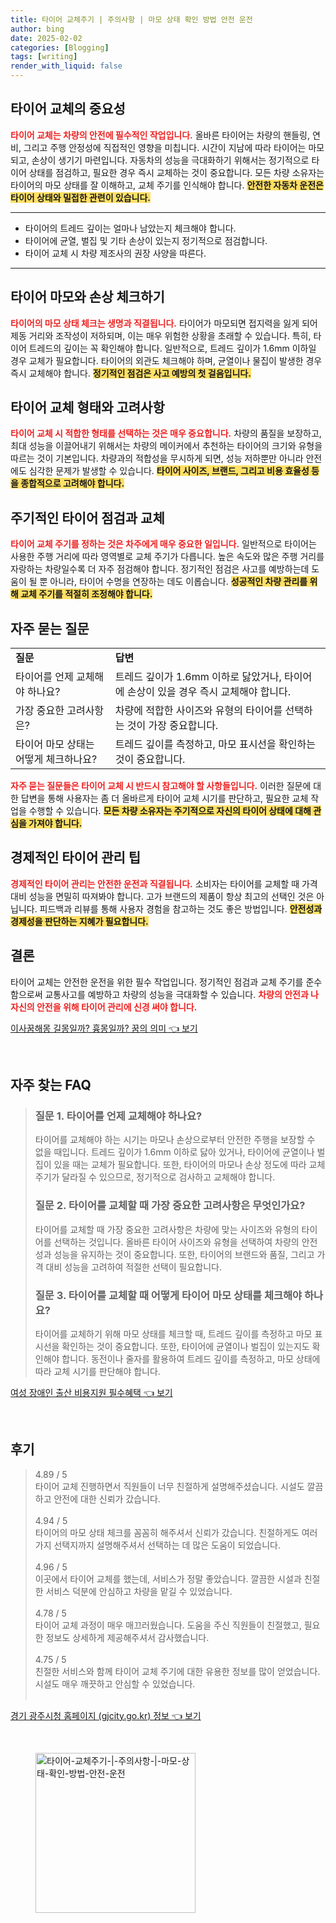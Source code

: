 ```yaml
---
title: 타이어 교체주기 | 주의사항 | 마모 상태 확인 방법 안전 운전
author: bing
date: 2025-02-02
categories: [Blogging]
tags: [writing]
render_with_liquid: false
---
```



<h2 id='타이어_교체의_중요성'>타이어 교체의 중요성</h2>

<p><b><span style="color: #ee2323;">타이어 교체는 차량의 안전에 필수적인 작업입니다.</span></b> 올바른 타이어는 차량의 핸들링, 연비, 그리고 주행 안정성에 직접적인 영향을 미칩니다. 시간이 지남에 따라 타이어는 마모되고, 손상이 생기기 마련입니다. 자동차의 성능을 극대화하기 위해서는 정기적으로 타이어 상태를 점검하고, 필요한 경우 즉시 교체하는 것이 중요합니다. 
모든 차량 소유자는 타이어의 마모 상태를 잘 이해하고, 교체 주기를 인식해야 합니다. <b><span style="background-color: #ffe066;">안전한 자동차 운전은 타이어 상태와 밀접한 관련이 있습니다.</span></b></p>

<hr />

<ul>
    <li>타이어의 트레드 깊이는 얼마나 남았는지 체크해야 합니다.</li>
    <li>타이어에 균열, 벌집 및 기타 손상이 있는지 정기적으로 점검합니다.</li>
    <li>타이어 교체 시 차량 제조사의 권장 사양을 따른다.</li>
</ul>

<hr />

<h2 id='타이어_마모와_손상_체크'>타이어 마모와 손상 체크하기</h2>

<p><b><span style="color: #ee2323;">타이어의 마모 상태 체크는 생명과 직결됩니다.</span></b> 타이어가 마모되면 접지력을 잃게 되어 제동 거리와 조작성이 저하되며, 이는 매우 위험한 상황을 초래할 수 있습니다. 특히, 타이어 트레드의 깊이는 꼭 확인해야 합니다. 
일반적으로, 트레드 깊이가 1.6mm 이하일 경우 교체가 필요합니다. 타이어의 외관도 체크해야 하며, 균열이나 물집이 발생한 경우 즉시 교체해야 합니다. <b><span style="background-color: #ffe066;">정기적인 점검은 사고 예방의 첫 걸음입니다.</span></b></p>

<h2 id='타이어_교체_형태'>타이어 교체 형태와 고려사항</h2>

<p><b><span style="color: #ee2323;">타이어 교체 시 적합한 형태를 선택하는 것은 매우 중요합니다.</span></b> 차량의 품질을 보장하고, 최대 성능을 이끌어내기 위해서는 차량의 메이커에서 추천하는 타이어의 크기와 유형을 따르는 것이 기본입니다. 
차량과의 적합성을 무시하게 되면, 성능 저하뿐만 아니라 안전에도 심각한 문제가 발생할 수 있습니다. <b><span style="background-color: #ffe066;">타이어 사이즈, 브랜드, 그리고 비용 효율성 등을 종합적으로 고려해야 합니다.</span></b></p>

<h2 id='주기적인_타이어_점검'>주기적인 타이어 점검과 교체</h2>

<p><b><span style="color: #ee2323;">타이어 교체 주기를 정하는 것은 차주에게 매우 중요한 일입니다.</span></b> 일반적으로 타이어는 사용한 주행 거리에 따라 영역별로 교체 주기가 다릅니다. 
높은 속도와 많은 주행 거리를 자랑하는 차량일수록 더 자주 점검해야 합니다. 정기적인 점검은 사고를 예방하는데 도움이 될 뿐 아니라, 타이어 수명을 연장하는 데도 이롭습니다. <b><span style="background-color: #ffe066;">성공적인 차량 관리를 위해 교체 주기를 적절히 조정해야 합니다.</span></b></p>

<h2 id='자주_묻는_질문'>자주 묻는 질문</h2>

<table>
    <tr>
        <td><b>질문</b></td>
        <td><b>답변</b></td>
    </tr>
    <tr>
        <td>타이어를 언제 교체해야 하나요?</td>
        <td>트레드 깊이가 1.6mm 이하로 닳았거나, 타이어에 손상이 있을 경우 즉시 교체해야 합니다.</td>
    </tr>
    <tr>
        <td>가장 중요한 고려사항은?</td>
        <td>차량에 적합한 사이즈와 유형의 타이어를 선택하는 것이 가장 중요합니다.</td>
    </tr>
    <tr>
        <td>타이어 마모 상태는 어떻게 체크하나요?</td>
        <td>트레드 깊이를 측정하고, 마모 표시선을 확인하는 것이 중요합니다.</td>
    </tr>
</table>

<p><b><span style="color: #ee2323;">자주 묻는 질문들은 타이어 교체 시 반드시 참고해야 할 사항들입니다.</span></b> 이러한 질문에 대한 답변을 통해 사용자는 좀 더 올바르게 타이어 교체 시기를 판단하고, 필요한 교체 작업을 수행할 수 있습니다. <b><span style="background-color: #ffe066;">모든 차량 소유자는 주기적으로 자신의 타이어 상태에 대해 관심을 가져야 합니다.</span></b></p>

<h2 id='경제적인_타이어_관리'>경제적인 타이어 관리 팁</h2>

<p><b><span style="color: #ee2323;">경제적인 타이어 관리는 안전한 운전과 직결됩니다.</span></b> 소비자는 타이어를 교체할 때 가격 대비 성능을 면밀히 따져봐야 합니다. 고가 브랜드의 제품이 항상 최고의 선택인 것은 아닙니다. 피드백과 리뷰를 통해 사용자 경험을 참고하는 것도 좋은 방법입니다. <b><span style="background-color: #ffe066;">안전성과 경제성을 판단하는 지혜가 필요합니다.</span></b></p>

<h2 id='결론'>결론</h2>

<p>타이어 교체는 안전한 운전을 위한 필수 작업입니다. 정기적인 점검과 교체 주기를 준수함으로써 교통사고를 예방하고 차량의 성능을 극대화할 수 있습니다. <b><span style="color: #ee2323;">차량의 안전과 나 자신의 안전을 위해 타이어 관리에 신경 써야 합니다.</span></b> </p>


<p><a class="click-button" title="이사꿈해몽 길몽일까? 흉몽일까? 꿈의 의미" href="https://aptwhite.github.io/posts/%EC%9D%B4%EC%82%AC%EA%BF%88%ED%95%B4%EB%AA%BD-%EA%B8%B8%EB%AA%BD%EC%9D%BC%EA%B9%8C-%ED%9D%89%EB%AA%BD%EC%9D%BC%EA%B9%8C-%EA%BF%88%EC%9D%98-%EC%9D%98%EB%AF%B8/" rel="dofollow">이사꿈해몽 길몽일까? 흉몽일까? 꿈의 의미 👈 보기</a></p><br>
<h2 id='자주_찾는_FAQ'>자주 찾는 FAQ</h2>
<div itemscope="" itemtype="https://schema.org/FAQPage"> 
<blockquote> 
<div itemscope="" itemprop="mainEntity" itemtype="https://schema.org/Question"> 
<h3 itemprop="name">질문 1. 타이어를 언제 교체해야 하나요?</h3> 
<div itemscope="" itemprop="acceptedAnswer" itemtype="https://schema.org/Answer"> 
<span itemprop="text"> 
<p>타이어를 교체해야 하는 시기는 마모나 손상으로부터 안전한 주행을 보장할 수 없을 때입니다. 트레드 깊이가 1.6mm 이하로 닳아 있거나, 타이어에 균열이나 벌집이 있을 때는 교체가 필요합니다. 또한, 타이어의 마모나 손상 정도에 따라 교체 주기가 달라질 수 있으므로, 정기적으로 검사하고 교체해야 합니다.</p> 
</span> 
</div> 
</div> 

<div itemscope="" itemprop="mainEntity" itemtype="https://schema.org/Question"> 
<h3 itemprop="name">질문 2. 타이어를 교체할 때 가장 중요한 고려사항은 무엇인가요?</h3> 
<div itemscope="" itemprop="acceptedAnswer" itemtype="https://schema.org/Answer"> 
<span itemprop="text"> 
<p>타이어를 교체할 때 가장 중요한 고려사항은 차량에 맞는 사이즈와 유형의 타이어를 선택하는 것입니다. 올바른 타이어 사이즈와 유형을 선택하여 차량의 안전성과 성능을 유지하는 것이 중요합니다. 또한, 타이어의 브랜드와 품질, 그리고 가격 대비 성능을 고려하여 적절한 선택이 필요합니다.</p> 
</span> 
</div> 
</div> 

<div itemscope="" itemprop="mainEntity" itemtype="https://schema.org/Question"> 
<h3 itemprop="name">질문 3. 타이어를 교체할 때 어떻게 타이어 마모 상태를 체크해야 하나요?</h3> 
<div itemscope="" itemprop="acceptedAnswer" itemtype="https://schema.org/Answer"> 
<span itemprop="text"> 
<p>타이어를 교체하기 위해 마모 상태를 체크할 때, 트레드 깊이를 측정하고 마모 표시선을 확인하는 것이 중요합니다. 또한, 타이어에 균열이나 벌집이 있는지도 확인해야 합니다. 동전이나 줄자를 활용하여 트레드 깊이를 측정하고, 마모 상태에 따라 교체 시기를 판단해야 합니다.</p> 
</span> 
</div> 
</div> 
</blockquote> 
</div>
<p><a class="click-button" title="여성 장애인 출산 비용지원 필수혜택" href="https://aptwhite.github.io/posts/%EC%97%AC%EC%84%B1-%EC%9E%A5%EC%95%A0%EC%9D%B8-%EC%B6%9C%EC%82%B0-%EB%B9%84%EC%9A%A9%EC%A7%80%EC%9B%90-%ED%95%84%EC%88%98%ED%98%9C%ED%83%9D/" rel="dofollow">여성 장애인 출산 비용지원 필수혜택 👈 보기</a></p><br>
<h2 id='후기'>후기</h2>
<div itemscope itemtype="https://schema.org/Product">
  <blockquote>
  <div itemprop="review" itemscope itemtype="https://schema.org/Review">
      <div itemprop="reviewRating" itemscope itemtype="https://schema.org/Rating"> <span itemprop="ratingValue">4.89</span> / <span itemprop="bestRating">5</span> </div>
      <span itemprop="reviewBody">타이어 교체 진행하면서 직원들이 너무 친절하게 설명해주셨습니다. 시설도 깔끔하고 안전에 대한 신뢰가 갔습니다.</span>
  </div>
  <br>
  <div itemprop="review" itemscope itemtype="https://schema.org/Review">
      <div itemprop="reviewRating" itemscope itemtype="https://schema.org/Rating"> <span itemprop="ratingValue">4.94</span> / <span itemprop="bestRating">5</span> </div>
      <span itemprop="reviewBody">타이어의 마모 상태 체크를 꼼꼼히 해주셔서 신뢰가 갔습니다. 친절하게도 여러 가지 선택지까지 설명해주셔서 선택하는 데 많은 도움이 되었습니다.</span>
  </div>
  <br>
  <div itemprop="review" itemscope itemtype="https://schema.org/Review">
      <div itemprop="reviewRating" itemscope itemtype="https://schema.org/Rating"> <span itemprop="ratingValue">4.96</span> / <span itemprop="bestRating">5</span> </div>
      <span itemprop="reviewBody">이곳에서 타이어 교체를 했는데, 서비스가 정말 좋았습니다. 깔끔한 시설과 친절한 서비스 덕분에 안심하고 차량을 맡길 수 있었습니다.</span>
  </div>
  <br>
  <div itemprop="review" itemscope itemtype="https://schema.org/Review">
      <div itemprop="reviewRating" itemscope itemtype="https://schema.org/Rating"> <span itemprop="ratingValue">4.78</span> / <span itemprop="bestRating">5</span> </div>
      <span itemprop="reviewBody">타이어 교체 과정이 매우 매끄러웠습니다. 도움을 주신 직원들이 친절했고, 필요한 정보도 상세하게 제공해주셔서 감사했습니다.</span>
  </div>
  <br>
  <div itemprop="review" itemscope itemtype="https://schema.org/Review">
      <div itemprop="reviewRating" itemscope itemtype="https://schema.org/Rating"> <span itemprop="ratingValue">4.75</span> / <span itemprop="bestRating">5</span> </div>
      <span itemprop="reviewBody">친절한 서비스와 함께 타이어 교체 주기에 대한 유용한 정보를 많이 얻었습니다. 시설도 매우 깨끗하고 안심할 수 있었습니다.</span>
  </div>
  <br>
  </blockquote>
</div>
<p><a class="click-button" title="경기 광주시청 홈페이지 (gjcity.go.kr) 정보" href="https://aptwhite.github.io/posts/%EA%B2%BD%EA%B8%B0-%EA%B4%91%EC%A3%BC%EC%8B%9C%EC%B2%AD-%ED%99%88%ED%8E%98%EC%9D%B4%EC%A7%80-(gjcity.go.kr)-%EC%A0%95%EB%B3%B4/" rel="dofollow">경기 광주시청 홈페이지 (gjcity.go.kr) 정보 👈 보기</a></p><br>
<figure class="image"><img src="https://aptwhite.github.io/assets/img/thumbnail/타이어-교체주기-|-주의사항-|-마모-상태-확인-방법-안전-운전.webp" alt="타이어-교체주기-|-주의사항-|-마모-상태-확인-방법-안전-운전" width="256" height="256"></figure>